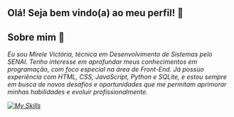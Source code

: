 ## Olá! Seja bem vindo(a) ao meu perfil! 🐳

## Sobre mim 🌊

<i> Eu sou Mirele Victória, técnica em Desenvolvimento de Sistemas pelo SENAI. Tenho interesse em aprofundar meus conhecimentos em programação, com foco especial na área de Front-End. Já possuo experiência com HTML, CSS, JavaScript, Python e SQLite, e estou sempre em busca de novos desafios e oportunidades que me permitam aprimorar minhas habilidades e evoluir profissionalmente.<i>

[![My Skills](https://skillicons.dev/icons?i=js,html,css,python,sqlite,vscode,flask)](https://skillicons.dev)
